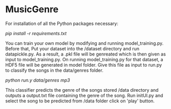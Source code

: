 # MusicGenre

For installation of all the Python packages necessary:

*pip install -r requirements.txt*

You can train your own model by modifying and running model_training.py. Before that, Put your dataset into the /dataset directory and run datapickle.py. As a result, a .pkl file will be genreated which is then given as input to model_training.py.
On running model_training.py for that dataset, a HDF5 file will be generated in model folder. Give this file as input to run.py to classify the songs in the data/genres folder.

*python run.y data/genres mp3*

This classifier predicts the genre of the songs stored /data directory and outputs a output.txt file containing the genre of the song. Run initUI.py and select the song to be predicted from /data folder click on 'play' button.
